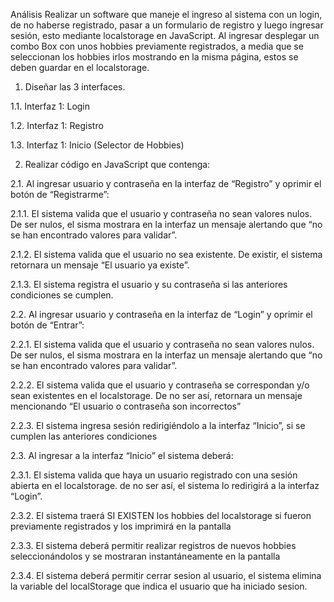 Análisis
Realizar un software que maneje el ingreso al sistema con un login, de no haberse registrado, pasar a un formulario de registro y luego ingresar sesión, esto mediante localstorage en JavaScript. Al ingresar desplegar un combo Box con unos hobbies previamente registrados, a media que se seleccionan los hobbies irlos mostrando en la misma página, estos se deben guardar en el localstorage.

1.	Diseñar las 3 interfaces.

1.1.	Interfaz 1: Login

1.2.	Interfaz 1: Registro

1.3.	Interfaz 1: Inicio (Selector de Hobbies)

2.	Realizar código en JavaScript que contenga:

2.1.	Al ingresar usuario y contraseña en la interfaz de “Registro” y oprimir el botón de “Registrarme”:

2.1.1.	El sistema valida que el usuario y contraseña no sean valores nulos. De ser nulos, el sisma mostrara en la interfaz un mensaje alertando que “no se han encontrado valores 
para validar”.

2.1.2.	El sistema valida que el usuario no sea existente. De existir, el sistema retornara un mensaje “El usuario ya existe”.

2.1.3.	El sistema registra el usuario y su contraseña si las anteriores condiciones se cumplen.

2.2.	 Al ingresar usuario y contraseña en la interfaz de “Login” y oprimir el botón de “Entrar”:

2.2.1.	El sistema valida que el usuario y contraseña no sean valores nulos. De ser nulos, el sisma mostrara en la interfaz un mensaje alertando que “no se han encontrado valores para validar”.

2.2.2.	El sistema valida que el usuario y contraseña se correspondan y/o sean existentes en el localstorage. De no ser así, retornara un mensaje mencionando “El usuario o contraseña son incorrectos”

2.2.3.	El sistema ingresa sesión redirigiéndolo a la interfaz “Inicio”, si se cumplen las anteriores condiciones

2.3.	Al ingresar a la interfaz “Inicio” el sistema deberá:

2.3.1.	El sistema valida que haya un usuario registrado con una sesión abierta en el localstorage. de no ser así, el sistema lo redirigirá a la interfaz “Login”. 

2.3.2.	 El sistema traerá SI EXISTEN los hobbies del localstorage si fueron previamente registrados y los imprimirá en la pantalla

2.3.3.	El sistema deberá permitir realizar registros de nuevos hobbies seleccionándolos y se mostraran instantáneamente en la pantalla

2.3.4.	El sistema deberá permitir cerrar sesion al usuario, el sistema elimina la variable del localStorage que indica el usuario que ha iniciado sesion.
